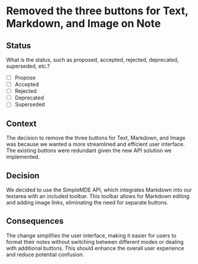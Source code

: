 # Removed the three buttons for Text, Markdown, and Image on Note

## Status

What is the status, such as proposed, accepted, rejected, deprecated, superseded, etc.?

- [ ] Propose
- [ ] Accepted
- [ ] Rejected
- [ ] Deprecated
- [ ] Superseded

## Context

The decision to remove the three buttons for Text, Markdown, and Image was because we wanted a more streamlined and efficient user interface. The existing buttons were redundant given the new API solution we implemented.

## Decision

We decided to use the SimpleMDE API, which integrates Markdown into our textarea with an included toolbar. This toolbar allows for Markdown editing and adding image links, eliminating the need for separate buttons.

## Consequences

The change simplifies the user interface, making it easier for users to format their notes without switching between different modes or dealing with additional buttons. This should enhance the overall user experience and reduce potential confusion.
